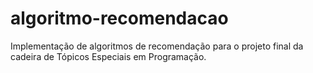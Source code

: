 # algoritmo-recomendacao
Implementação de algoritmos de recomendação para o projeto final da cadeira de Tópicos Especiais em Programação.
